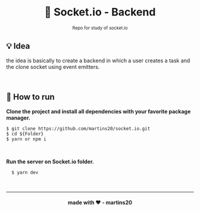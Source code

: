 <div align='center'>
  <h1 align="center">📔 Socket.io - Backend</h1>
  <small align="center">Repo for study of socket.io</small>
</div>

<h2>💡 Idea</h2>
<p>the idea is basically to create a backend in which a user creates a task and the clone socket using event emitters.</p>

<br>

<h2>📌 How to run</h2>

<strong>Clone the project and install all dependencies with your favorite package manager.</strong>

```
$ git clone https://github.com/martins20/socket.io.git
$ cd ${Folder}
$ yarn or npm i
```

<br>

<strong>Run the server on Socket.io folder.</strong>

```
  $ yarn dev
```

<br>
<hr>

<h4 align="center">made with ❤️ - martins20</h4>
